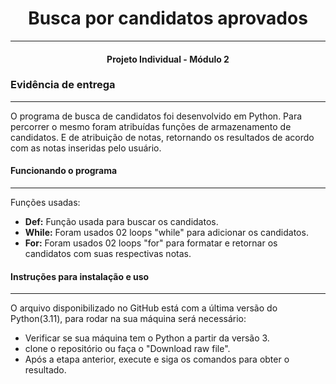 # <center>Busca por candidatos aprovados</center>
---
 #### <center> Projeto Individual - Módulo 2</center>

### Evidência de entrega
---
O programa de busca de candidatos foi desenvolvido em Python. Para percorrer o mesmo foram atribuídas funções de armazenamento de candidatos. E de atribuição de notas, retornando os resultados de acordo com as notas inseridas pelo usuário.



#### Funcionando o programa
--- 
Funções usadas:

- **Def:** Função usada para buscar os candidatos.
- **While:** Foram usados 02 loops "while" para adicionar os candidatos. 
- **For:** Foram usados 02 loops "for" para formatar e retornar os candidatos com suas respectivas notas.

#### Instruções para instalação e uso
---
O arquivo disponibilizado no GitHub está com a última versão do Python(3.11), para rodar na sua máquina será necessário:

- Verificar se sua máquina tem o Python a partir da versão 3.
- clone o repositório ou faça o "Download raw file".
- Após a etapa anterior, execute e siga os comandos para obter o resultado.
